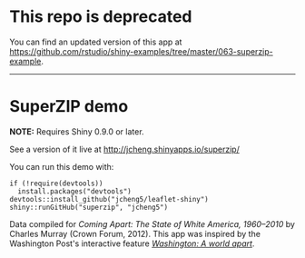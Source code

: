 # This repo is deprecated

You can find an updated version of this app at https://github.com/rstudio/shiny-examples/tree/master/063-superzip-example.

---

# SuperZIP demo

**NOTE:** Requires Shiny 0.9.0 or later.

See a version of it live at http://jcheng.shinyapps.io/superzip/

You can run this demo with:
```
if (!require(devtools))
  install.packages("devtools")
devtools::install_github("jcheng5/leaflet-shiny")
shiny::runGitHub("superzip", "jcheng5")
```

Data compiled for _Coming Apart: The State of White America, 1960–2010_ by Charles Murray (Crown Forum, 2012). This app was inspired by the Washington Post's interactive feature _[Washington: A world apart](http://www.washingtonpost.com/sf/local/2013/11/09/washington-a-world-apart/)_.
